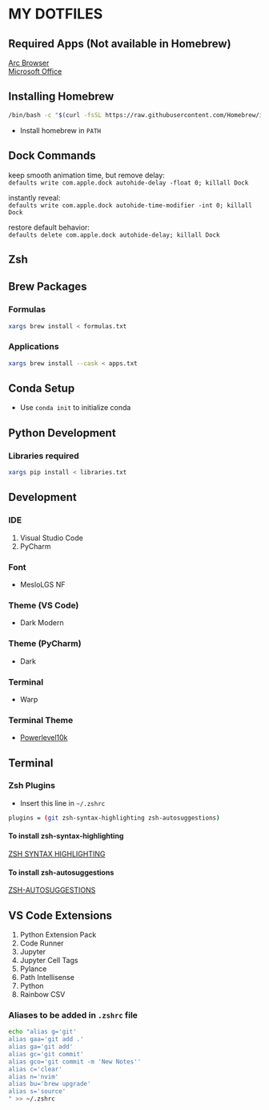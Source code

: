 # MY DOTFILES

## Required Apps (Not available in Homebrew)
[Arc Browser](https://arc.net/) \
[Microsoft Office](https://www.microsoft.com/en-us/microsoft-365)

## Installing Homebrew
```bash
/bin/bash -c "$(curl -fsSL https://raw.githubusercontent.com/Homebrew/install/HEAD/install.sh)"
```

- Install homebrew in `PATH`

## Dock Commands
keep smooth animation time, but remove delay: \
`defaults write com.apple.dock autohide-delay -float 0; killall Dock`

instantly reveal: \
`defaults write com.apple.dock autohide-time-modifier -int 0; killall Dock`

restore default behavior: \
`defaults delete com.apple.dock autohide-delay; killall Dock`

## Zsh

## Brew Packages
### Formulas
```zsh
xargs brew install < formulas.txt
```

### Applications
```zsh
xargs brew install --cask < apps.txt
```

## Conda Setup
- Use `conda init` to initialize conda

## Python Development
### Libraries required
```zsh
xargs pip install < libraries.txt
```


## Development
### IDE
1. Visual Studio Code
2. PyCharm
### Font
- MesloLGS NF
### Theme (VS Code)
- Dark Modern
### Theme (PyCharm)
- Dark
### Terminal
- Warp
### Terminal Theme
- [Powerlevel10k](https://github.com/romkatv/powerlevel10k)


## Terminal
### Zsh Plugins
- Insert this line in `~/.zshrc`
```bash
plugins = (git zsh-syntax-highlighting zsh-autosuggestions)
```
#### To install zsh-syntax-highlighting
[ZSH SYNTAX HIGHLIGHTING](https://github.com/zsh-users/zsh-syntax-highlighting/blob/master/INSTALL.md)
#### To install zsh-autosuggestions
[ZSH-AUTOSUGGESTIONS](https://github.com/zsh-users/zsh-autosuggestions/blob/master/INSTALL.md)

## VS Code Extensions
1. Python Extension Pack
2. Code Runner
3. Jupyter
4. Jupyter Cell Tags
5. Pylance
6. Path Intellisense
7. Python
8. Rainbow CSV

### Aliases to be added in `.zshrc` file
```zsh
echo "alias g='git' 
alias gaa='git add .'
alias ga='git add'
alias gc='git commit'
alias gco='git commit -m 'New Notes''
alias c='clear'
alias n='nvim'
alias bu='brew upgrade'
alias s='source'
" >> ~/.zshrc
```